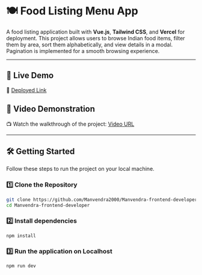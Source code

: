 # 🍽️ Food Listing Menu App

A food listing application built with **Vue.js**, **Tailwind CSS**, and **Vercel** for deployment. This project allows users to browse Indian food items, filter them by area, sort them alphabetically, and view details in a modal. Pagination is implemented for a smooth browsing experience.

---

## 🚀 **Live Demo**
🔗 [Deployed Link](https://manvendra-frontend-developer.vercel.app/)

## 🎥 **Video Demonstration**
📺 Watch the walkthrough of the project: [Video URL](https://www.loom.com/share/5a72c53b62e14362910b17442cfa4d6c?sid=2c7941c5-ea0d-4c42-b6f5-af8c914a6e5c)

---

## 🛠 **Getting Started**
Follow these steps to run the project on your local machine.

### **1️⃣ Clone the Repository**
```sh
git clone https://github.com/Manvendra2000/Manvendra-frontend-developer.git
cd Manvendra-frontend-developer
```

### **2️⃣ Install dependencies**
```
npm install
```
### **3️⃣ Run the application on Localhost**
```
npm run dev
```
